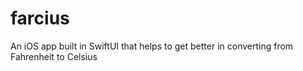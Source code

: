 # farcius
An iOS app built in SwiftUI that helps to get better in converting from Fahrenheit to Celsius

